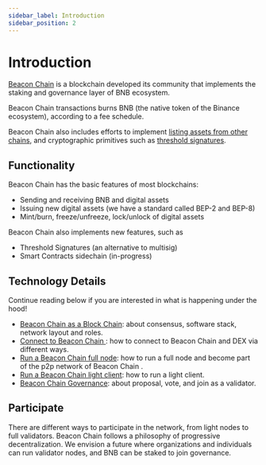 ```yaml
---
sidebar_label: Introduction
sidebar_position: 2
---
```

# Introduction

[Beacon Chain](https://www.bnbchain.org) is a blockchain developed its community that implements the staking and governance layer of BNB ecosystem.

Beacon Chain transactions burns BNB (the native token of the Binance ecosystem), according to a fee schedule.

Beacon Chain also includes efforts to implement [listing assets from other chains](../beaconchain/atomic-swap.md), and cryptographic primitives such as [threshold signatures](../beaconchain/learn/threshold-signature-scheme.md).

## Functionality

Beacon Chain has the basic features of most blockchains:

- Sending and receiving BNB and digital assets
- Issuing new digital assets (we have a standard called BEP-2 and BEP-8)
- Mint/burn, freeze/unfreeze, lock/unlock of digital assets

Beacon Chain also implements new features, such as

- Threshold Signatures (an alternative to multisig)
- Smart Contracts sidechain (in-progress)

## Technology Details
Continue reading below if you are interested in what is happening under the hood!

- [Beacon Chain  as a Block Chain](../beaconchain/blockchain.md): about consensus, software stack, network layout and roles.
- [Connect to Beacon Chain ](../beaconchain/chain-access.md): how to connect to Beacon Chain  and DEX via different ways.
- [Run a Beacon Chain  full node](../beaconchain/fullnode.md): how to run a full node and become part of the p2p network of Beacon Chain .
- [Run a Beacon Chain  light client](../beaconchain/light-client.md): how to run a light client.
- [Beacon Chain  Governance](../beaconchain/governance.md): about proposal, vote, and join as a validator.


## Participate

There are different ways to participate in the network, from light nodes to full validators. Beacon Chain follows a philosophy of progressive decentralization. We envision a future where organizations and individuals can run validator nodes, and BNB can be staked to join governance.
